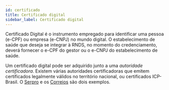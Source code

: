 ```yaml
---
id: certificado
title: Certificado digital
sidebar_label: Certificado digital
---
```


Certificado Digital é o instrumento empregado para identificar uma 
pessoa (e-CPF) ou empresa (e-CNPJ) no mundo digital. O estabelecimento de saúde que deseja se integrar à RNDS, no momento do credenciamento, deverá
fornecer o e-CPF do gestor ou o e-CNPJ do estabelecimento de saúde.

Um certificado digital pode ser adquirido junto a uma _autoridade certificadora_. Existem várias autoridades certificadoras que emitem certificados legalmente válidos no território nacional, ou certificados ICP-Brasil. 
O [Serpro](https://www.serpro.gov.br/clientes/certificacao_digital) e os [Correios](https://www.correios.com.br/atendimento/para-o-cidadao/certificado-digital) são dois exemplos.


